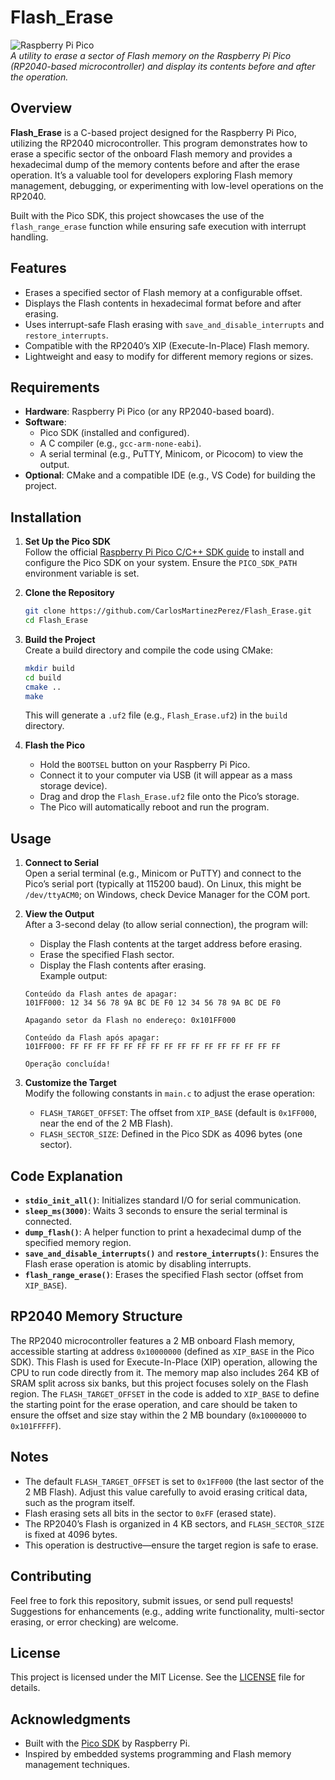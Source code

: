 # Flash_Erase

![Raspberry Pi Pico](https://www.raspberrypi.com/documentation/microcontrollers/images/pico-pinout.svg)  
*A utility to erase a sector of Flash memory on the Raspberry Pi Pico (RP2040-based microcontroller) and display its contents before and after the operation.*

## Overview

**Flash_Erase** is a C-based project designed for the Raspberry Pi Pico, utilizing the RP2040 microcontroller. This program demonstrates how to erase a specific sector of the onboard Flash memory and provides a hexadecimal dump of the memory contents before and after the erase operation. It’s a valuable tool for developers exploring Flash memory management, debugging, or experimenting with low-level operations on the RP2040.

Built with the Pico SDK, this project showcases the use of the `flash_range_erase` function while ensuring safe execution with interrupt handling.

## Features

- Erases a specified sector of Flash memory at a configurable offset.
- Displays the Flash contents in hexadecimal format before and after erasing.
- Uses interrupt-safe Flash erasing with `save_and_disable_interrupts` and `restore_interrupts`.
- Compatible with the RP2040’s XIP (Execute-In-Place) Flash memory.
- Lightweight and easy to modify for different memory regions or sizes.

## Requirements

- **Hardware**: Raspberry Pi Pico (or any RP2040-based board).
- **Software**: 
  - Pico SDK (installed and configured).
  - A C compiler (e.g., `gcc-arm-none-eabi`).
  - A serial terminal (e.g., PuTTY, Minicom, or Picocom) to view the output.
- **Optional**: CMake and a compatible IDE (e.g., VS Code) for building the project.

## Installation

1. **Set Up the Pico SDK**  
   Follow the official [Raspberry Pi Pico C/C++ SDK guide](https://www.raspberrypi.com/documentation/microcontrollers/c_sdk.html) to install and configure the Pico SDK on your system. Ensure the `PICO_SDK_PATH` environment variable is set.

2. **Clone the Repository**  
   ```bash
   git clone https://github.com/CarlosMartinezPerez/Flash_Erase.git
   cd Flash_Erase
   ```

3. **Build the Project**  
   Create a build directory and compile the code using CMake:
   ```bash
   mkdir build
   cd build
   cmake ..
   make
   ```
   This will generate a `.uf2` file (e.g., `Flash_Erase.uf2`) in the `build` directory.

4. **Flash the Pico**  
   - Hold the `BOOTSEL` button on your Raspberry Pi Pico.
   - Connect it to your computer via USB (it will appear as a mass storage device).
   - Drag and drop the `Flash_Erase.uf2` file onto the Pico’s storage.
   - The Pico will automatically reboot and run the program.

## Usage

1. **Connect to Serial**  
   Open a serial terminal (e.g., Minicom or PuTTY) and connect to the Pico’s serial port (typically at 115200 baud). On Linux, this might be `/dev/ttyACM0`; on Windows, check Device Manager for the COM port.

2. **View the Output**  
   After a 3-second delay (to allow serial connection), the program will:
   - Display the Flash contents at the target address before erasing.
   - Erase the specified Flash sector.
   - Display the Flash contents after erasing.  
   Example output:
   ```
   Conteúdo da Flash antes de apagar:
   101FF000: 12 34 56 78 9A BC DE F0 12 34 56 78 9A BC DE F0

   Apagando setor da Flash no endereço: 0x101FF000

   Conteúdo da Flash após apagar:
   101FF000: FF FF FF FF FF FF FF FF FF FF FF FF FF FF FF FF

   Operação concluída!
   ```

3. **Customize the Target**  
   Modify the following constants in `main.c` to adjust the erase operation:
   - `FLASH_TARGET_OFFSET`: The offset from `XIP_BASE` (default is `0x1FF000`, near the end of the 2 MB Flash).
   - `FLASH_SECTOR_SIZE`: Defined in the Pico SDK as 4096 bytes (one sector).

## Code Explanation

- **`stdio_init_all()`**: Initializes standard I/O for serial communication.
- **`sleep_ms(3000)`**: Waits 3 seconds to ensure the serial terminal is connected.
- **`dump_flash()`**: A helper function to print a hexadecimal dump of the specified memory region.
- **`save_and_disable_interrupts()`** and **`restore_interrupts()`**: Ensures the Flash erase operation is atomic by disabling interrupts.
- **`flash_range_erase()`**: Erases the specified Flash sector (offset from `XIP_BASE`).

## RP2040 Memory Structure

The RP2040 microcontroller features a 2 MB onboard Flash memory, accessible starting at address `0x10000000` (defined as `XIP_BASE` in the Pico SDK). This Flash is used for Execute-In-Place (XIP) operation, allowing the CPU to run code directly from it. The memory map also includes 264 KB of SRAM split across six banks, but this project focuses solely on the Flash region. The `FLASH_TARGET_OFFSET` in the code is added to `XIP_BASE` to define the starting point for the erase operation, and care should be taken to ensure the offset and size stay within the 2 MB boundary (`0x10000000` to `0x101FFFFF`).

## Notes

- The default `FLASH_TARGET_OFFSET` is set to `0x1FF000` (the last sector of the 2 MB Flash). Adjust this value carefully to avoid erasing critical data, such as the program itself.
- Flash erasing sets all bits in the sector to `0xFF` (erased state).
- The RP2040’s Flash is organized in 4 KB sectors, and `FLASH_SECTOR_SIZE` is fixed at 4096 bytes.
- This operation is destructive—ensure the target region is safe to erase.

## Contributing

Feel free to fork this repository, submit issues, or send pull requests! Suggestions for enhancements (e.g., adding write functionality, multi-sector erasing, or error checking) are welcome.

## License

This project is licensed under the MIT License. See the [LICENSE](LICENSE) file for details.

## Acknowledgments

- Built with the [Pico SDK](https://github.com/raspberrypi/pico-sdk) by Raspberry Pi.
- Inspired by embedded systems programming and Flash memory management techniques.
